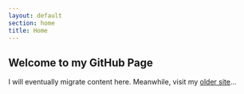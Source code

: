 ```yaml
---
layout: default
section: home
title: Home
--- 
```

## Welcome to my GitHub Page

I will eventually migrate content here. Meanwhile, visit my [older site](http://logic.dorais.org/)...

